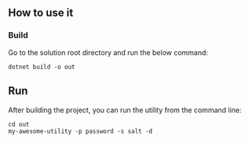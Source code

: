 ## How to use it
### Build

Go to the solution root directory and run the below command:

```
dotnet build -o out
```

## Run

After building the project, you can run the utility from the command line:

```
cd out
my-awesome-utility -p password -s salt -d
```
